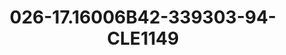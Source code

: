 ---
title: 026-17.16006B42-339303-94-CLE1149
image: 026-17.16006B42-339303-94-CLE1149.png
brand: classic-collection
layout: vestito
---